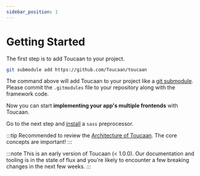 ```yaml
---
sidebar_position: 1
---
```


# Getting Started

The first step is to add Toucaan to your project. 



```bash title="./your/project/root/:"
git submodule add https://github.com/Toucaan/toucaan
```

The command above will add Toucaan to your project like a [git submodule](https://git-scm.com/book/en/v2/Git-Tools-Submodules). Please commit the `.gitmodules` file to your repository along with the framework code.

Now you can start **implementing your app's multiple frontends** with Toucaan. 

Go to the next step and [install](./installation.md) a `sass` preprocessor.


:::tip
Recommended to review the [Architecture of Toucaan](core-concepts/architecture). The core concepts are important!
:::

:::note
This is an early version of Toucaan (< 1.0.0). Our documentation and tooling is in the state of flux and you're likely to encounter a few breaking changes in the next few weeks. 
:::